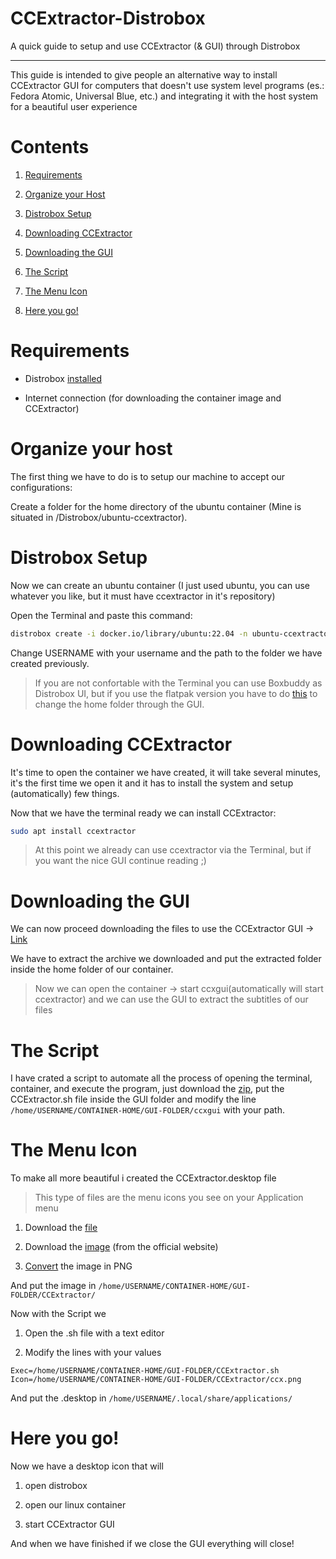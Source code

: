 # CCExtractor-Distrobox

A quick guide to setup and use CCExtractor (&amp; GUI) through Distrobox

---

This guide is intended to give people an alternative way to install CCExtractor GUI for computers that doesn't use system level programs (es.: Fedora Atomic, Universal Blue, etc.) and integrating it with the host system for a beautiful user experience

# Contents

1. [Requirements](#requirements)
  
2. [Organize your Host](#organize-your-host)
  
3. [Distrobox Setup](#distrobox-setup)
  
4. [Downloading CCExtractor](#downloading-ccextractor)
  
5. [Downloading the GUI](#downloading-the-gui)
  
6. [The Script](#the-script)
  
7. [The Menu Icon](#the-menu-icon)
  
8. [Here you go!](#here-you-go)
  

# Requirements

- Distrobox [installed](https://distrobox.it/#distrobox)
  
- Internet connection (for downloading the container image and CCExtractor)
  

# Organize your host

The first thing we have to do is to setup our machine to accept our configurations:

Create a folder for the home directory of the ubuntu container (Mine is situated in /Distrobox/ubuntu-ccextractor).

# Distrobox Setup

Now we can create an ubuntu container (I just used ubuntu, you can use whatever you like, but it must have ccextractor in it's repository)

Open the Terminal and paste this command:

```bash
distrobox create -i docker.io/library/ubuntu:22.04 -n ubuntu-ccextractor -H /home/USERNAME/Distrobox/ubuntu-ccextractor/ --hostname uccex --unshare-all
```

Change USERNAME with your username and the path to the folder we have created previously.

> If you are not confortable with the Terminal you can use Boxbuddy as Distrobox UI, but if you use the flatpak version you have to do [this](https://www.dvlv.co.uk/BoxBuddyRS/tips) to change the home folder through the GUI.

# Downloading CCExtractor

It's time to open the container we have created, it will take several minutes, it's the first time we open it and it has to install the system and setup (automatically) few things.

Now that we have the terminal ready we can install CCExtractor:

```bash
sudo apt install ccextractor
```

> At this point we already can use ccextractor via the Terminal, but if you want the nice GUI continue reading ;)

# Downloading the GUI

We can now proceed downloading the files to use the CCExtractor GUI -> [Link](https://github.com/CCExtractor/ccextractorfluttergui/releases)

We have to extract the archive we downloaded and put the extracted folder inside the home folder of our container.

> Now we can open the container -> start ccxgui(automatically will start ccextractor) and we can use the GUI to extract the subtitles of our files

# The Script

I have crated a script to automate all the process of opening the terminal, container, and execute the program, just download the [zip](), put the CCExtractor.sh file inside the GUI folder and modify the line `/home/USERNAME/CONTAINER-HOME/GUI-FOLDER/ccxgui` with your path.

# The Menu Icon

To make all more beautiful i created the CCExtractor.desktop file

> This type of files are the menu icons you see on your Application menu

1. Download the [file]()
  
2. Download the [image](https://ccextractor.org/images/ccx.svg) (from the official website)
  
3. [Convert](https://cloudconvert.com/svg-to-png) the image in PNG
  

And put the image in `/home/USERNAME/CONTAINER-HOME/GUI-FOLDER/CCExtractor/`

Now with the Script we

1. Open the .sh file with a text editor
  
2. Modify the lines with your values
  

```
Exec=/home/USERNAME/CONTAINER-HOME/GUI-FOLDER/CCExtractor.sh
Icon=/home/USERNAME/CONTAINER-HOME/GUI-FOLDER/CCExtractor/ccx.png
```

And put the .desktop in `/home/USERNAME/.local/share/applications/`

# Here you go!

Now we have a desktop icon that will

1. open distrobox
  
2. open our linux container
  
3. start CCExtractor GUI
  

And when we have finished if we close the GUI everything will close!
